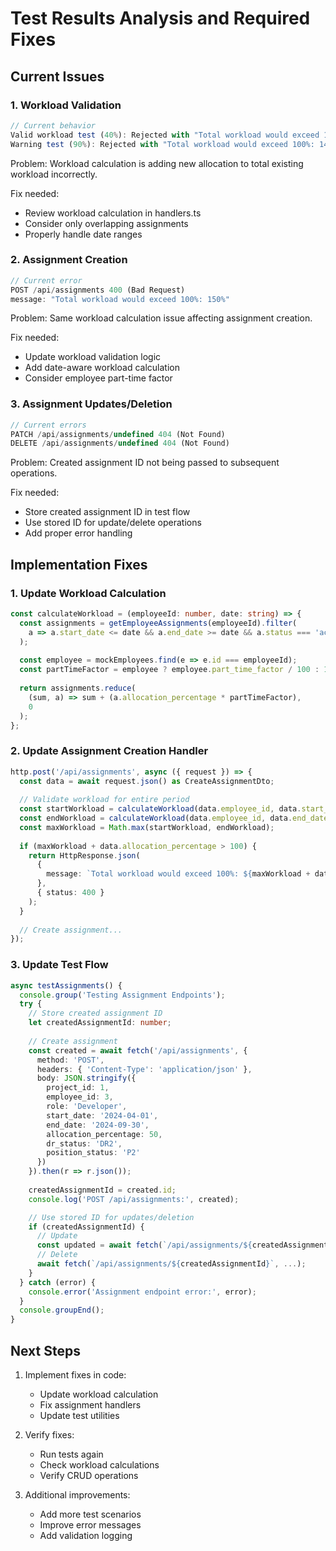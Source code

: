 # Test Results Analysis and Required Fixes

## Current Issues

### 1. Workload Validation
```typescript
// Current behavior
Valid workload test (40%): Rejected with "Total workload would exceed 100%: 140%"
Warning test (90%): Rejected with "Total workload would exceed 100%: 140%"
```

Problem: Workload calculation is adding new allocation to total existing workload incorrectly.

Fix needed:
- Review workload calculation in handlers.ts
- Consider only overlapping assignments
- Properly handle date ranges

### 2. Assignment Creation
```typescript
// Current error
POST /api/assignments 400 (Bad Request)
message: "Total workload would exceed 100%: 150%"
```

Problem: Same workload calculation issue affecting assignment creation.

Fix needed:
- Update workload validation logic
- Add date-aware workload calculation
- Consider employee part-time factor

### 3. Assignment Updates/Deletion
```typescript
// Current errors
PATCH /api/assignments/undefined 404 (Not Found)
DELETE /api/assignments/undefined 404 (Not Found)
```

Problem: Created assignment ID not being passed to subsequent operations.

Fix needed:
- Store created assignment ID in test flow
- Use stored ID for update/delete operations
- Add proper error handling

## Implementation Fixes

### 1. Update Workload Calculation
```typescript
const calculateWorkload = (employeeId: number, date: string) => {
  const assignments = getEmployeeAssignments(employeeId).filter(
    a => a.start_date <= date && a.end_date >= date && a.status === 'active'
  );
  
  const employee = mockEmployees.find(e => e.id === employeeId);
  const partTimeFactor = employee ? employee.part_time_factor / 100 : 1;
  
  return assignments.reduce(
    (sum, a) => sum + (a.allocation_percentage * partTimeFactor),
    0
  );
};
```

### 2. Update Assignment Creation Handler
```typescript
http.post('/api/assignments', async ({ request }) => {
  const data = await request.json() as CreateAssignmentDto;
  
  // Validate workload for entire period
  const startWorkload = calculateWorkload(data.employee_id, data.start_date);
  const endWorkload = calculateWorkload(data.employee_id, data.end_date);
  const maxWorkload = Math.max(startWorkload, endWorkload);
  
  if (maxWorkload + data.allocation_percentage > 100) {
    return HttpResponse.json(
      {
        message: `Total workload would exceed 100%: ${maxWorkload + data.allocation_percentage}%`
      },
      { status: 400 }
    );
  }
  
  // Create assignment...
});
```

### 3. Update Test Flow
```typescript
async testAssignments() {
  console.group('Testing Assignment Endpoints');
  try {
    // Store created assignment ID
    let createdAssignmentId: number;
    
    // Create assignment
    const created = await fetch('/api/assignments', {
      method: 'POST',
      headers: { 'Content-Type': 'application/json' },
      body: JSON.stringify({
        project_id: 1,
        employee_id: 3,
        role: 'Developer',
        start_date: '2024-04-01',
        end_date: '2024-09-30',
        allocation_percentage: 50,
        dr_status: 'DR2',
        position_status: 'P2'
      })
    }).then(r => r.json());
    
    createdAssignmentId = created.id;
    console.log('POST /api/assignments:', created);

    // Use stored ID for updates/deletion
    if (createdAssignmentId) {
      // Update
      const updated = await fetch(`/api/assignments/${createdAssignmentId}`, ...);
      // Delete
      await fetch(`/api/assignments/${createdAssignmentId}`, ...);
    }
  } catch (error) {
    console.error('Assignment endpoint error:', error);
  }
  console.groupEnd();
}
```

## Next Steps

1. Implement fixes in code:
   - Update workload calculation
   - Fix assignment handlers
   - Update test utilities

2. Verify fixes:
   - Run tests again
   - Check workload calculations
   - Verify CRUD operations

3. Additional improvements:
   - Add more test scenarios
   - Improve error messages
   - Add validation logging